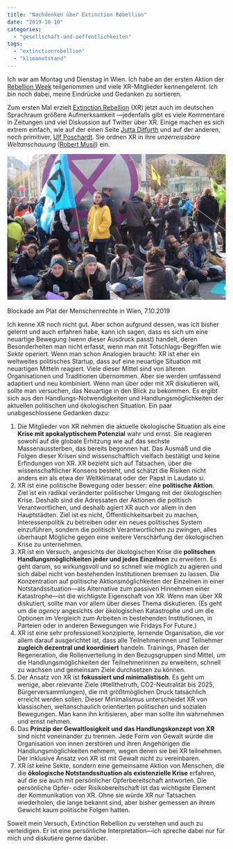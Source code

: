 ```yaml
---
title: "Nachdenken über Extinction Rebellion"
date: "2019-10-10"
categories: 
  - "gesellschaft-und-oeffentlichkeiten"
tags: 
  - "extinctionrebellion"
  - "klimanotstand"
---
```


Ich war am Montag und Dienstag in Wien. Ich habe an der ersten Aktion der [Rebellion Week](http://xrebellion.at/wir-rebellieren-ab-7-oktober-in-wien-und-weltweit/) teilgenommen und viele XR-Mitglieder kennengelernt. Ich bin noch dabei, meine Eindrücke und Gedanken zu sortieren.

Zum ersten Mal erzielt [Extinction Rebellion](https://rebellion.earth/international-rebellion/) (XR) jetzt auch im deutschen Sprachraum größere Aufmerksamkeit —jedenfalls gibt es viele Kommentare in Zeitungen und viel Diskussion auf Twitter über XR. Einige machen es sich extrem einfach, wie auf der einen Seite [Jutta Ditfurth](https://twitter.com/jutta_ditfurth/status/1180904831566921729) und auf der anderen, noch primitiver, [Ulf Poschardt](https://weltnewscheck.podigee.io/623-neue-episode). Sie ordnen XR in ihre _unzerreissbare Weltanschauung_ ([Robert Musil](https://gutenberg.spiegel.de/buch/der-mann-ohne-eigenschaften-erstes-buch-7588/16)) ein.

![](images/xr-blockade-20191007-1024x683.jpg)

Blockade am Plat der Menschenrechte in Wien, 7.10.2019

Ich kenne XR noch nicht gut. Aber schon aufgrund dessen, was ich bisher gelernt und auch erfahren habe, kann ich sagen, dass es sich um eine neuartige Bewegung (wenn dieser Ausdruck passt) handelt, deren Besonderheiten man nicht erfasst, wenn man mit Totschlags-Begriffen wie _Sekte_ operiert. Wenn man schon Analogien braucht: XR ist eher ein weltweites politisches Startup, dass auf eine neuartige Situation mit neuartigen Mitteln reagiert. Viele dieser Mittel sind von älteren Organisationen und Traditionen übernommen. Aber sie werden umfassend adaptiert und neu kombiniert. Wenn man über oder mit XR diskutieren will, sollte man versuchen, das Neuartige in den Blick zu bekommen. Es ergibt sich aus den Handlungs-Notwendigkeiten und Handlungsmöglichkeiten der aktuellen politischen und ökologischen Situation. Ein paar unabgeschlossene Gedanken dazu:

1. Die Mitglieder von XR nehmen die aktuelle ökologische Situation als eine **Krise mit apokalyptischem Potenzial** wahr und ernst. Sie reagieren sowohl auf die globale Erhitzung wie auf das sechste Massenaussterben, das bereits begonnen hat. Das Ausmaß und die Folgen dieser Krisen sind wissenschaftlich vielfach bestätigt und keine Erfindungen von XR. XR bezieht sich auf Tatsachen, über die wissenschaftlicher Konsens besteht, und schätzt die Risiken nicht anders ein als etwa der Weltklimarat oder der Papst in Laudato si.
2. XR ist eine politische Bewegung oder besser: eine **politische Aktion**. Ziel ist ein radikal veränderter politischer Umgang mit der ökologischen Krise. Deshalb sind die Adressaten der Aktionen die politisch Verantwortlichen, und deshalb agiert XR auch vor allem in den Hauptstädten. Ziel ist es nicht, Öffentlichkeitsarbeit zu machen, Interessenpolitik zu betreiben oder ein neues politisches System einzuführen, sondern die politisch Verantwortlichen zu zwingen, alles überhaupt Mögliche gegen eine weitere Verschärfung der ökologischen Krise zu unternehmen.
3. XR ist ein Versuch, angesichts der ökologischen Krise die **politschen Handlungsmöglichkeiten jeder und jedes Einzelnen** zu erweitern. Es geht darum, so wirkungsvoll und so schnell wie möglich zu agieren und sich dabei nicht von bestehenden Institutionen bremsen zu lassen. Die Konzentration auf politische Aktionsmöglichkeiten der Einzelnen in einer Notstandssituation—als Alternative zum passiven Hinnehmen einer Katastrophe—ist die wichtigste Eigenschaft von XR. Wenn man über XR diskutiert, sollte man vor allem über dieses Thema diskutieren. (Es geht um die _agency_ angesichts der ökologischen Katastrophe und um die Optionen im Vergleich zum Arbeiten in bestehenden Institutionen, in Parteien oder in anderen Bewegungen wie Fridays For Future.)
4. XR ist eine sehr professionell konzipierte, lernende Organisation, die vor allem darauf ausgerichtet ist, dass alle Teilnehmerinnen und Teilnehmer **zugleich dezentral und koordiniert** handeln. Trainings, Phasen der Regeneration, die Rollenverteilung in den Bezugsgruppen sind Mittel, um die Handlungsmöglichkeiten der Teilnehmerinnen zu erweitern, schnell zu wachsen und gemeinsam Ziele durchsetzen zu können.
5. Der Ansatz von XR ist **fokussiert und minimalistisch**. Es geht um wenige, aber relevante Ziele (#tellthetruth, CO2-Neutralität bis 2025, Bürgerversammlungen), die mit größtmöglichen Druck tatsächlich erreicht werden sollen. Dieser Minimalismus unterscheidet XR von klassischen, weltanschaulich orientierten politischen und sozialen Bewegungen. Man kann ihn kritisieren, aber man sollte ihn wahrnehmen und ernst nehmen.
6. Das **Prinzip der Gewaltlosigkeit und das Handlungskonzept von XR** sind nicht voneinander zu trennen. Jede Form von Gewalt würde die Organisation von innen zerstören und ihren Angehörigen die Handlungsmöglichkeiten nehmem, wegen denen sie bei XR teilnehmen. Der inklusive Ansatz von XR ist mit Gewalt nicht zu vereinbaren.
7. XR ist keine Sekte, sondern eine gemeinsame Aktion von Menschen, die die **ökologische Notstandssituation als existenzielle Krise** erfahren, auf die sie auch mit persönlicher Opferbereitschaft antworten. Die persönliche Opfer- oder Risikobereitschaft ist das wichtigste Element der Kommunikation von XR. Ohne sie würde XR nur Tatsachen wiederholen, die lange bekannt sind, aber bisher gemessen an ihrem Gewicht kaum politische Folgen hatten.

Soweit mein Versuch, Extinction Rebellion zu verstehen und auch zu verteidigen. Er ist eine persönliche Interpretation—ich spreche dabei nur für mich und diskutiere gerne darüber.
